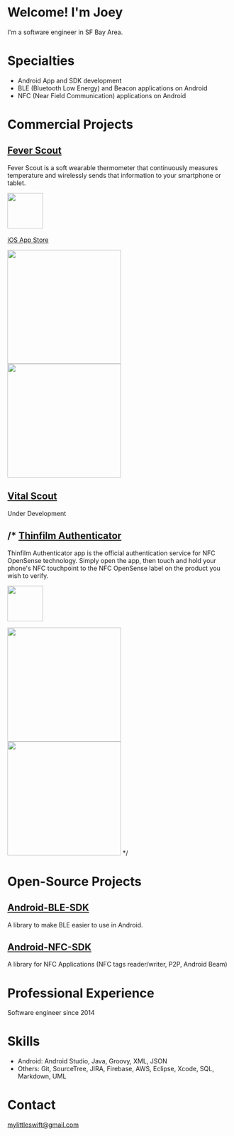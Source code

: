 # Welcome! I'm Joey

I'm a software engineer in SF Bay Area.

# Specialties
* Android App and SDK development
* BLE (Bluetooth Low Energy) and Beacon applications on Android
* NFC (Near Field Communication) applications on Android

# Commercial Projects

[Fever Scout](https://feverscout.com)<br />
---------------------------------------------
Fever Scout is a soft wearable thermometer that continuously measures temperature and wirelessly sends that information to your smartphone or tablet.<br />

<a href="https://play.google.com/store/apps/details?id=com.vivalnk.feverscout&hl=en">
<img src="https://play.google.com/intl/en_us/badges/images/generic/en_badge_web_generic.png" height=80/>
<a> <br />

[iOS App Store](https://itunes.apple.com/us/app/fever-scout/id1095852565?mt=8)<br />

<img src="http://a3.mzstatic.com/us/r30/Purple71/v4/10/76/7e/10767ee2-2f94-bb0e-e215-9d109b267fa1/screen696x696.jpeg" width="256">  <img src="http://a5.mzstatic.com/us/r30/Purple71/v4/1d/74/81/1d7481ab-a09b-2214-20af-005da9624775/screen696x696.jpeg" width="256">

[Vital Scout](https://Vitalscout.com)<br />
--------------------------------------------
Under Development

/*
[Thinfilm Authenticator](http://thinfilm.no/products-nfc-solutions/)<br />
---------------------------------------------------------------------------
Thinfilm Authenticator app is the official authentication service for NFC OpenSense technology. Simply open the app, then touch and hold your phone's NFC touchpoint to the NFC OpenSense label on the product you wish to verify.<br />

<a href="https://play.google.com/store/apps/details?id=no.thinfilm.opensenseauth&hl=en">
<img src="https://play.google.com/intl/en_us/badges/images/generic/en_badge_web_generic.png" height=80/>
</a> <br />

<img src="https://lh3.googleusercontent.com/M4IoV2J4kVM0GJJXCQrm3snCDMwte8ttljxESmWq8FFR14Jy8eCzesv9IvlLErxvIeY=h900" width="256"> <img src="https://lh3.googleusercontent.com/EVLUPhjh7QGa0Akm76rOptr540SV3apgXEpqnR9p9vhVzQYlwfMbr39IqYM7EecxrA=h900" width="256">
*/

# Open-Source Projects

[Android-BLE-SDK](https://github.com/Mylittleswift/Android-BLE-SDK/)
--------------------------------------------------------------------------
A library to make BLE easier to use in Android.<br />


[Android-NFC-SDK](https://github.com/Mylittleswift/Android-NFC-SDK/)
-------------------------------------------------------------------------
A library for NFC Applications (NFC tags reader/writer, P2P, Android Beam)<br />


# Professional Experience
Software engineer since 2014

# Skills
* Android: Android Studio, Java, Groovy, XML, JSON
* Others: Git, SourceTree, JIRA, Firebase, AWS, Eclipse, Xcode, SQL, Markdown, UML 

# Contact
<mylittleswift@gmail.com>
